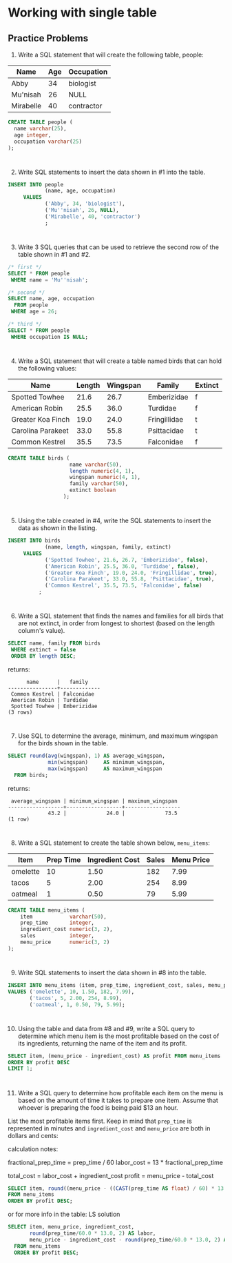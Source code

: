# Working with single table

## Practice Problems

1. Write a SQL statement that will create the following table, people:

| Name       | Age | Occupation |
|------------|-----|------------|
| Abby       | 34  | biologist  |
| Mu'nisah   | 26  | NULL       |
| Mirabelle  | 40  | contractor |


```sql
CREATE TABLE people (
  name varchar(25),
  age integer, 
  occupation varchar(25)
);
```

#

2. Write SQL statements to insert the data shown in #1 into the table.

```sql
INSERT INTO people
            (name, age, occupation)
     VALUES
            ('Abby', 34, 'biologist'), 
            ('Mu''nisah', 26, NULL), 
            ('Mirabelle', 40, 'contractor')
            ;
```

#

3. Write 3 SQL queries that can be used to retrieve the second row of the table shown in #1 and #2.

```sql
/* first */ 
SELECT * FROM people 
 WHERE name = 'Mu''nisah';

/* second */
SELECT name, age, occupation
  FROM people
 WHERE age = 26;

/* third */
SELECT * FROM people
 WHERE occupation IS NULL;
```

#

4. Write a SQL statement that will create a table named birds that can hold the following values:

| Name              | Length | Wingspan | Family      | Extinct |
|-------------------|--------|----------|-------------|---------|
| Spotted Towhee    | 21.6   | 26.7     | Emberizidae | f       |
| American Robin    | 25.5   | 36.0     | Turdidae    | f       |
| Greater Koa Finch | 19.0   | 24.0     | Fringillidae| t       |
| Carolina Parakeet | 33.0   | 55.8     | Psittacidae | t       |
| Common Kestrel    | 35.5   | 73.5     | Falconidae  | f       |


```sql
CREATE TABLE birds (
                    name varchar(50), 
                    length numeric(4, 1),
                    wingspan numeric(4, 1), 
                    family varchar(50), 
                    extinct boolean 
                  );
```

# 

5. Using the table created in #4, write the SQL statements to insert the data as shown in the listing.

```sql
INSERT INTO birds 
            (name, length, wingspan, family, extinct)
     VALUES
            ('Spotted Towhee', 21.6, 26.7, 'Emberizidae', false),
            ('American Robin', 25.5, 36.0, 'Turdidae', false),
            ('Greater Koa Finch', 19.0, 24.0, 'Fringillidae', true), 
            ('Carolina Parakeet', 33.0, 55.8, 'Psittacidae', true),
            ('Common Kestrel', 35.5, 73.5, 'Falconidae', false)
          ;
```

#

6. Write a SQL statement that finds the names and families for all birds that are not extinct, in order from longest to shortest (based on the length column's value).

```sql
SELECT name, family FROM birds
 WHERE extinct = false
 ORDER BY length DESC; 
```
returns: 
```
      name      |   family
----------------+-------------
 Common Kestrel | Falconidae
 American Robin | Turdidae
 Spotted Towhee | Emberizidae
(3 rows)
```

#

7. Use SQL to determine the average, minimum, and maximum wingspan for the birds shown in the table.

```sql
SELECT round(avg(wingspan), 1) AS average_wingspan,
             min(wingspan)     AS minimum_wingspan, 
             max(wingspan)     AS maximum_wingspan
  FROM birds;
```

returns:

```
 average_wingspan | minimum_wingspan | maximum_wingspan 
------------------+------------------+------------------
             43.2 |             24.0 |             73.5
(1 row)
```

#

8. Write a SQL statement to create the table shown below, `menu_items`:

| Item     | Prep Time | Ingredient Cost | Sales | Menu Price |
|----------|-----------|-----------------|-------|------------|
| omelette | 10        | 1.50            | 182   | 7.99       |
| tacos    | 5         | 2.00            | 254   | 8.99       |
| oatmeal  | 1         | 0.50            | 79    | 5.99       |


```sql
CREATE TABLE menu_items (
    item            varchar(50),
    prep_time       integer,
    ingredient_cost numeric(3, 2),  
    sales           integer,
    menu_price      numeric(3, 2)
);
```

#

9. Write SQL statements to insert the data shown in #8 into the table.

```sql
INSERT INTO menu_items (item, prep_time, ingredient_cost, sales, menu_price)
VALUES ('omelette', 10, 1.50, 182, 7.99),
       ('tacos', 5, 2.00, 254, 8.99),
       ('oatmeal', 1, 0.50, 79, 5.99);
```

#

10. Using the table and data from #8 and #9, write a SQL query to determine which menu item is the most profitable based on the cost of its ingredients, returning the name of the item and its profit.

```sql
SELECT item, (menu_price - ingredient_cost) AS profit FROM menu_items
ORDER BY profit DESC
LIMIT 1;
```

#

11. Write a SQL query to determine how profitable each item on the menu is based on the amount of time it takes to prepare one item. Assume that whoever is preparing the food is being paid $13 an hour. 

List the most profitable items first. Keep in mind that `prep_time` is represented in minutes and `ingredient_cost` and `menu_price` are both in dollars and cents:

calculation notes:

fractional_prep_time = prep_time / 60
labor_cost = 13 * fractional_prep_time

total_cost = labor_cost + ingredient_cost
profit = menu_price - total_cost

```sql
SELECT item, round((menu_price - ((CAST(prep_time AS float) / 60) * 13 + ingredient_cost))::numeric, 2) AS profit
FROM menu_items
ORDER BY profit DESC;
```

or for more info in the table: LS solution

```sql
SELECT item, menu_price, ingredient_cost,
       round(prep_time/60.0 * 13.0, 2) AS labor,
       menu_price - ingredient_cost - round(prep_time/60.0 * 13.0, 2) AS profit
  FROM menu_items
  ORDER BY profit DESC;
```

#
#